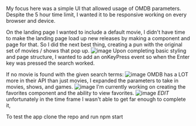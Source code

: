 My focus here was a simple UI that allowed usage of OMDB parameters. Despite the 5 hour time limit, I wanted it to be responsive working on every browser and device.

On the landing page I wanted to include a default movie, I didn't have time to make the landing page load up new releases by making a component and page for that. So I did the next best thing, creating a pun with the original set of movies / shows that pop up.
![image](https://user-images.githubusercontent.com/54684726/185732141-5ef94c26-96a7-4584-98dc-4f4b2eef73c5.png)
Upon completing basic styling and page structure, I wanted to add an onKeyPress event so when the Enter key was pressed the search worked.

If no movie is found with the given search terms:
![image](https://user-images.githubusercontent.com/54684726/185732151-c4fbf72d-dbb0-4544-b2dd-445ba4331f63.png)
OMDB has a LOT more in their API than just movies, I expanded the parameters to take in movies, shows, and games.
![image](https://user-images.githubusercontent.com/54684726/185732157-c893e70d-e62c-4e18-89aa-3c7b0e992cd3.png)
I'm currently working on creating the favorites component and the ability to view favorites.
![image](https://user-images.githubusercontent.com/54684726/185732160-fd071f3e-bb42-48ba-8380-0b0114adacad.png)
*EDIT* unfortunately in the time frame I wasn't able to get far enough to complete it,

To test the app clone the repo and run npm start
